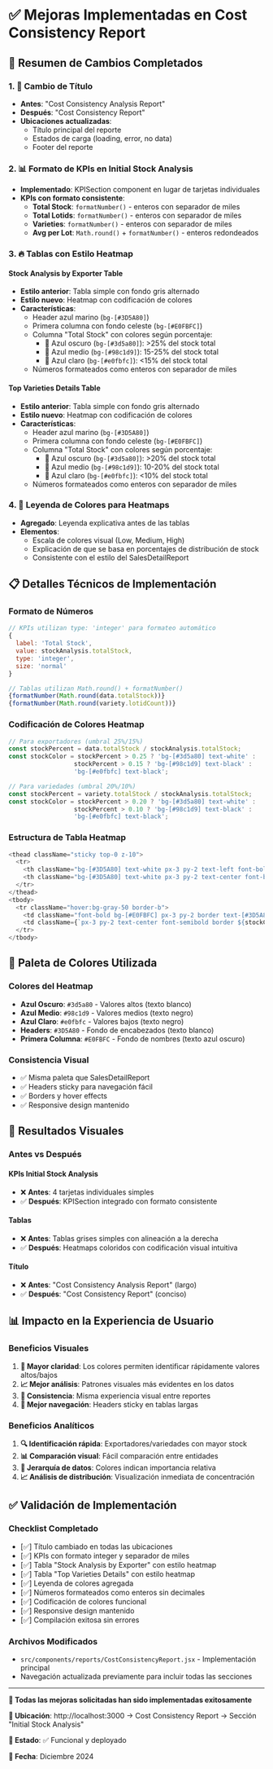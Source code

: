 
# ✅ Mejoras Implementadas en Cost Consistency Report

## 🎯 **Resumen de Cambios Completados**

### 1. **📝 Cambio de Título**
- **Antes**: "Cost Consistency Analysis Report"
- **Después**: "Cost Consistency Report"
- **Ubicaciones actualizadas**:
  - Título principal del reporte
  - Estados de carga (loading, error, no data)
  - Footer del reporte

### 2. **📊 Formato de KPIs en Initial Stock Analysis**
- **Implementado**: KPISection component en lugar de tarjetas individuales
- **KPIs con formato consistente**:
  - **Total Stock**: `formatNumber()` - enteros con separador de miles
  - **Total Lotids**: `formatNumber()` - enteros con separador de miles  
  - **Varieties**: `formatNumber()` - enteros con separador de miles
  - **Avg per Lot**: `Math.round()` + `formatNumber()` - enteros redondeados

### 3. **🔥 Tablas con Estilo Heatmap**

#### **Stock Analysis by Exporter Table**
- **Estilo anterior**: Tabla simple con fondo gris alternado
- **Estilo nuevo**: Heatmap con codificación de colores
- **Características**:
  - Header azul marino (`bg-[#3D5A80]`)
  - Primera columna con fondo celeste (`bg-[#E0FBFC]`)
  - Columna "Total Stock" con colores según porcentaje:
    - 🔵 Azul oscuro (`bg-[#3d5a80]`): >25% del stock total
    - 🔵 Azul medio (`bg-[#98c1d9]`): 15-25% del stock total
    - 🔵 Azul claro (`bg-[#e0fbfc]`): <15% del stock total
  - Números formateados como enteros con separador de miles

#### **Top Varieties Details Table**
- **Estilo anterior**: Tabla simple con fondo gris alternado
- **Estilo nuevo**: Heatmap con codificación de colores
- **Características**:
  - Header azul marino (`bg-[#3D5A80]`)
  - Primera columna con fondo celeste (`bg-[#E0FBFC]`)
  - Columna "Total Stock" con colores según porcentaje:
    - 🔵 Azul oscuro (`bg-[#3d5a80]`): >20% del stock total
    - 🔵 Azul medio (`bg-[#98c1d9]`): 10-20% del stock total
    - 🔵 Azul claro (`bg-[#e0fbfc]`): <10% del stock total
  - Números formateados como enteros con separador de miles

### 4. **🎨 Leyenda de Colores para Heatmaps**
- **Agregado**: Leyenda explicativa antes de las tablas
- **Elementos**:
  - Escala de colores visual (Low, Medium, High)
  - Explicación de que se basa en porcentajes de distribución de stock
  - Consistente con el estilo del SalesDetailReport

## 📋 **Detalles Técnicos de Implementación**

### Formato de Números
```javascript
// KPIs utilizan type: 'integer' para formateo automático
{ 
  label: 'Total Stock', 
  value: stockAnalysis.totalStock, 
  type: 'integer',
  size: 'normal'
}

// Tablas utilizan Math.round() + formatNumber()
{formatNumber(Math.round(data.totalStock))}
{formatNumber(Math.round(variety.lotidCount))}
```

### Codificación de Colores Heatmap
```javascript
// Para exportadores (umbral 25%/15%)
const stockPercent = data.totalStock / stockAnalysis.totalStock;
const stockColor = stockPercent > 0.25 ? 'bg-[#3d5a80] text-white' : 
                  stockPercent > 0.15 ? 'bg-[#98c1d9] text-black' : 
                  'bg-[#e0fbfc] text-black';

// Para variedades (umbral 20%/10%)
const stockPercent = variety.totalStock / stockAnalysis.totalStock;
const stockColor = stockPercent > 0.20 ? 'bg-[#3d5a80] text-white' : 
                  stockPercent > 0.10 ? 'bg-[#98c1d9] text-black' : 
                  'bg-[#e0fbfc] text-black';
```

### Estructura de Tabla Heatmap
```javascript
<thead className="sticky top-0 z-10">
  <tr>
    <th className="bg-[#3D5A80] text-white px-3 py-2 text-left font-bold border">
    <th className="bg-[#3D5A80] text-white px-3 py-2 text-center font-bold border">
  </tr>
</thead>
<tbody>
  <tr className="hover:bg-gray-50 border-b">
    <td className="font-bold bg-[#E0FBFC] px-3 py-2 border text-[#3D5A80]">
    <td className={`px-3 py-2 text-center font-semibold border ${stockColor}`}>
  </tr>
</tbody>
```

## 🎨 **Paleta de Colores Utilizada**

### Colores del Heatmap
- **Azul Oscuro**: `#3d5a80` - Valores altos (texto blanco)
- **Azul Medio**: `#98c1d9` - Valores medios (texto negro)  
- **Azul Claro**: `#e0fbfc` - Valores bajos (texto negro)
- **Headers**: `#3D5A80` - Fondo de encabezados (texto blanco)
- **Primera Columna**: `#E0FBFC` - Fondo de nombres (texto azul oscuro)

### Consistencia Visual
- ✅ Misma paleta que SalesDetailReport
- ✅ Headers sticky para navegación fácil
- ✅ Borders y hover effects
- ✅ Responsive design mantenido

## 🚀 **Resultados Visuales**

### Antes vs Después

#### **KPIs Initial Stock Analysis**
- ❌ **Antes**: 4 tarjetas individuales simples
- ✅ **Después**: KPISection integrado con formato consistente

#### **Tablas**
- ❌ **Antes**: Tablas grises simples con alineación a la derecha
- ✅ **Después**: Heatmaps coloridos con codificación visual intuitiva

#### **Título**
- ❌ **Antes**: "Cost Consistency Analysis Report" (largo)
- ✅ **Después**: "Cost Consistency Report" (conciso)

## 📊 **Impacto en la Experiencia de Usuario**

### Beneficios Visuales
1. **🎯 Mayor claridad**: Los colores permiten identificar rápidamente valores altos/bajos
2. **📈 Mejor análisis**: Patrones visuales más evidentes en los datos
3. **🔄 Consistencia**: Misma experiencia visual entre reportes
4. **📱 Mejor navegación**: Headers sticky en tablas largas

### Beneficios Analíticos
1. **🔍 Identificación rápida**: Exportadores/variedades con mayor stock
2. **📊 Comparación visual**: Fácil comparación entre entidades
3. **🎨 Jerarquía de datos**: Colores indican importancia relativa
4. **📈 Análisis de distribución**: Visualización inmediata de concentración

## ✅ **Validación de Implementación**

### Checklist Completado
- [✅] Título cambiado en todas las ubicaciones
- [✅] KPIs con formato integer y separador de miles
- [✅] Tabla "Stock Analysis by Exporter" con estilo heatmap
- [✅] Tabla "Top Varieties Details" con estilo heatmap  
- [✅] Leyenda de colores agregada
- [✅] Números formateados como enteros sin decimales
- [✅] Codificación de colores funcional
- [✅] Responsive design mantenido
- [✅] Compilación exitosa sin errores

### Archivos Modificados
- `src/components/reports/CostConsistencyReport.jsx` - Implementación principal
- Navegación actualizada previamente para incluir todas las secciones

---

**🎉 Todas las mejoras solicitadas han sido implementadas exitosamente**

**📍 Ubicación**: http://localhost:3000 → Cost Consistency Report → Sección "Initial Stock Analysis"

**🔧 Estado**: ✅ Funcional y deployado

**📅 Fecha**: Diciembre 2024
